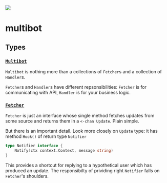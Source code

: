 [![](https://godoc.org/github.com/cekc/multibot?status.svg)](http://godoc.org/github.com/cekc/multibot)

# multibot

## Types

### [`Multibot`](https://godoc.org/github.com/cekc/multibot#Multibot)

`Multibot` is nothing more than a collections of `Fetcher`s and a collection of `Handler`s.

`Fetcher`s and `Handler`s have different repsonsibilities: `Fetcher` is for communicating with API, `Handler` is for your business logic.

### [`Fetcher`](https://godoc.org/github.com/cekc/multibot#Fetcher)

`Fetcher` is just an interface whose single method fetches updates from some source and returns them in a `<-chan Update`. Plain simple.

But there is an important detail. Look more closely on `Update` type: it has method `Hook()` of return type `Notifier`

```go
type Notifier interface {
	Notify(ctx context.Context, message string)
}
```

This provides a shortcut for replying to a hypothetical user which has produced an update. The responsibilty of prividing right `Notifier` falls on `Fetcher`'s shoulders.